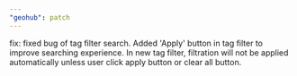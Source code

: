 ```yaml
---
"geohub": patch
---
```


fix: fixed bug of tag filter search. Added 'Apply' button in tag filter to improve searching experience. In new tag filter, filtration will not be applied automatically unless user click apply button or clear all button.
